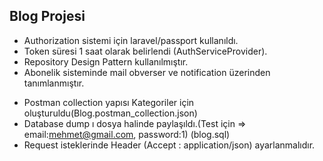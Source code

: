 ## Blog Projesi

- Authorization sistemi için laravel/passport kullanıldı.
- Token süresi 1 saat olarak belirlendi (AuthServiceProvider).
- Repository Design Pattern kullanılmıştır.
- Abonelik sisteminde mail obverser ve notification üzerinden tanımlanmıştır.

* Postman collection yapısı Kategoriler için oluşturuldu(Blog.postman_collection.json)
* Database dump ı dosya halinde paylaşıldı.(Test için => email:mehmet@gmail.com, password:1) (blog.sql)
* Request isteklerinde Header (Accept : application/json) ayarlanmalıdır.
